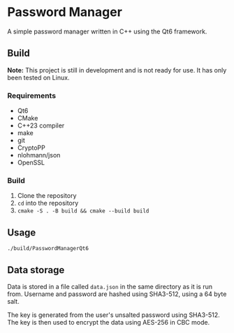# Password Manager

A simple password manager written in C++ using the Qt6 framework.

## Build

**Note:** This project is still in development and is not ready for use. It has only been tested on Linux.

### Requirements

- Qt6
- CMake
- C++23 compiler
- make
- git
- CryptoPP
- nlohmann/json
- OpenSSL

### Build

1. Clone the repository
2. `cd` into the repository
3. `cmake -S . -B build && cmake --build build`

## Usage

`./build/PasswordManagerQt6`

## Data storage

Data is stored in a file called `data.json` in the same directory as it is run from.
Username and password are hashed using SHA3-512, using a 64 byte salt.

The key is generated from the user's unsalted password using
SHA3-512. The key is then used to encrypt the data using AES-256 in CBC mode.